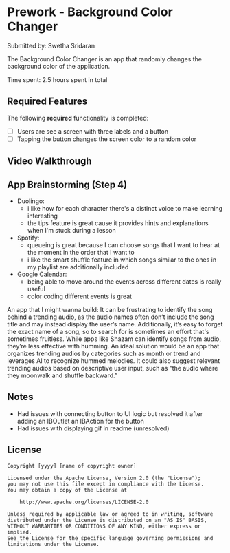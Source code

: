 # Prework - Background Color Changer

Submitted by: Swetha Sridaran

The Background Color Changer is an app that randomly changes the background color of the application. 

Time spent: 2.5 hours spent in total

## Required Features

The following **required** functionality is completed:

- [ ] Users are see a screen with three labels and a button
- [ ] Tapping the button changes the screen color to a random color
 
## Video Walkthrough


## App Brainstorming (Step 4)
- Duolingo: 
  - i like how for each character there's a distinct voice to make learning interesting
  - the tips feature is great cause it provides hints and explanations when I'm stuck during a lesson
- Spotify:
  -  queueing is great because I can choose songs that I want to hear at the moment in the order that I want to 
  -  i like the smart shuffle feature in which songs similar to the ones in my playlist are additionally included
- Google Calendar:
  -  being able to move around the events across different dates is really useful
  -  color coding different events is great

An app that I might wanna build: It can be frustrating to identify the song behind a trending audio, as the audio names often don’t include the song title and may instead display the user’s name. Additionally, it’s easy to forget the exact name of a song, so to search for is sometimes an effort that's sometimes fruitless. While apps like Shazam can identify songs from audio, they’re less effective with humming. An ideal solution would be an app that organizes trending audios by categories such as month or trend and leverages AI to recognize hummed melodies. It could also suggest relevant trending audios based on descriptive user input, such as “the audio where they moonwalk and shuffle backward.”


## Notes

- Had issues with connecting button to UI logic but resolved it after adding an IBOutlet an IBAction for the button
- Had issues with displaying gif in readme (unresolved)


## License

    Copyright [yyyy] [name of copyright owner]

    Licensed under the Apache License, Version 2.0 (the "License");
    you may not use this file except in compliance with the License.
    You may obtain a copy of the License at

        http://www.apache.org/licenses/LICENSE-2.0

    Unless required by applicable law or agreed to in writing, software
    distributed under the License is distributed on an "AS IS" BASIS,
    WITHOUT WARRANTIES OR CONDITIONS OF ANY KIND, either express or implied.
    See the License for the specific language governing permissions and
    limitations under the License.

